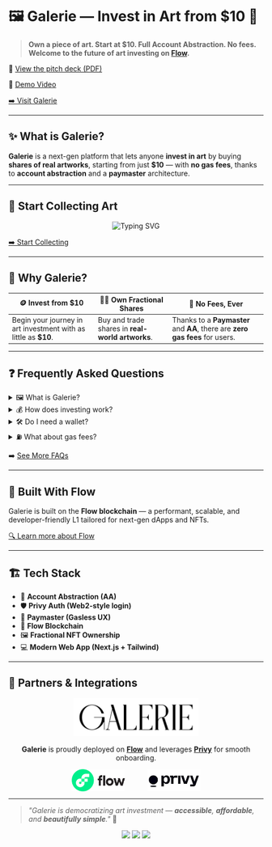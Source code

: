 # 🖼️ Galerie — Invest in Art from $10 💸

> **Own a piece of art. Start at $10. Full Account Abstraction. No fees. Welcome to the future of art investing on [Flow](https://onflow.org).**

📄 [View the pitch deck (PDF)](https://galerie-fi.github.io/pitch-deck/)

🎥 [Demo Video](https://www.youtube.com/watch?v=SMR1jds7cLY)

[➡️ Visit Galerie](https://galerie-fi.vercel.app/)

---

## ✨ What is Galerie?

**Galerie** is a next-gen platform that lets anyone **invest in art** by buying **shares of real artworks**, starting from just **$10** — with **no gas fees**, thanks to **account abstraction** and a **paymaster** architecture.

---

## 🎨 Start Collecting Art

<p align="center">
  <img src="https://readme-typing-svg.herokuapp.com?font=Fira+Code&size=20&duration=3000&pause=1000&color=E88C4C&center=true&vCenter=true&width=700&lines=💰+Own+art+from+just+%2410;🔐+No+fees,+ever;🖼️+Fractional+ownership+made+easy" alt="Typing SVG" />
</p>

[➡️ Start Collecting](https://galerie-fi.vercel.app/)

---

## 🚀 Why Galerie?

| 🪙 Invest from $10 | 🧑‍🎨 Own Fractional Shares | 💸 No Fees, Ever |
|-------------------|---------------------------|------------------|
| Begin your journey in art investment with as little as **$10**. | Buy and trade shares in **real-world artworks**. | Thanks to a **Paymaster** and **AA**, there are **zero gas fees** for users. |

---

## ❓ Frequently Asked Questions

<details>
  <summary>🖼️ What is Galerie?</summary>
  <p>Galerie is a decentralized platform where you can <strong>invest in artworks</strong> by purchasing fractional shares — easily and affordably.</p>
</details>

<details>
  <summary>💰 How does investing work?</summary>
  <p>Each artwork is tokenized. You can <strong>buy shares starting from $10</strong>, track performance, and eventually resell.</p>
</details>

<details>
  <summary>🛠️ Do I need a wallet?</summary>
  <p>No wallet setup needed. Just <strong>log in with Privy</strong> — it's secure, seamless, and Web2-friendly.</p>
</details>

<details>
  <summary>⛽ What about gas fees?</summary>
  <p><strong>None.</strong> Galerie uses a <strong>Paymaster</strong> system with full <strong>Account Abstraction</strong> — you never pay transaction fees.</p>
</details>

➡️ [See More FAQs](https://galerie-fi.vercel.app/#faq)

---

## 🧬 Built With Flow

Galerie is built on the **Flow blockchain** — a performant, scalable, and developer-friendly L1 tailored for next-gen dApps and NFTs.

[🔍 Learn more about Flow](https://onflow.org)

---

## 🏗️ Tech Stack

- 🧩 **Account Abstraction (AA)**
- 🛡️ **Privy Auth (Web2-style login)**
- 🔄 **Paymaster (Gasless UX)**
- 🌊 **Flow Blockchain**
- 🖼️ **Fractional NFT Ownership**
- 💻 **Modern Web App (Next.js + Tailwind)**

---

## 🤝 Partners & Integrations

<p align="center">
  <img src="../assets/logo_galerie.jpg" alt="Galerie" height="75" />
</p>

<p align="center">
  <strong>Galerie</strong> is proudly deployed on <a href="https://onflow.org"><strong>Flow</strong></a> and leverages <a href="https://www.privy.io/"><strong>Privy</strong></a> for smooth onboarding.
</p>

<p align="center">
  <img src="../assets/logo_flow.png" alt="Flow" height="44" style="vertical-align:middle; margin-right:40px;" />
  <img src="../assets/logo_privy.png" alt="Privy" height="44" style="vertical-align:middle;" />
</p>

---

> _"Galerie is democratizing art investment — **accessible**, **affordable**, and **beautifully simple**."_ 🎨

<p align="center">
  <img src="https://img.shields.io/badge/aa-enabled-purple?style=for-the-badge" />
  <img src="https://img.shields.io/badge/no%20fees-gasless-brightgreen?style=for-the-badge" />
  <img src="https://img.shields.io/badge/fractional-ownership-orange?style=for-the-badge" />
</p>
